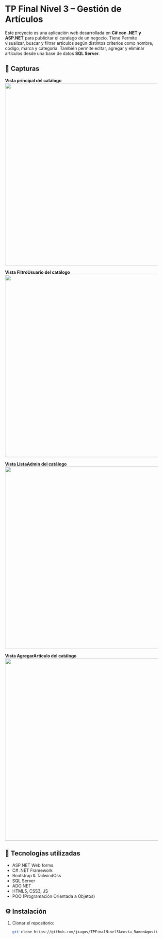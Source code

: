 # TP Final Nivel 3 – Gestión de Artículos

Este proyecto es una aplicación web desarrollada en **C# con .NET y ASP.NET** para publicitar el caralago de un negocio. 
Tiene
Permite visualizar, buscar y filtrar artículos según distintos criterios como nombre, código, marca y categoría. También permite editar, agregar y eliminar artículos desde una base de datos **SQL Server**.

## 📸 Capturas

**Vista principal del catálogo**  
<img src="https://github.com/jxagus/TPFinalNivel3Acosta_RamonAgustin/blob/main/ArticulosWeb/Img/Capturas/ScreamInicio.png?raw=true" width="600"/>

**Vista FiltroUsuario del catálogo**  
<img src="https://github.com/jxagus/TPFinalNivel3Acosta_RamonAgustin/blob/main/ArticulosWeb/Img/Capturas/ScreamFiltro.png?raw=true" width="600"/>

**Vista ListaAdmin del catálogo**  
<img src="https://github.com/jxagus/TPFinalNivel3Acosta_RamonAgustin/blob/main/ArticulosWeb/Img/Capturas/ScreamLista.png?raw=true" width="600"/>

**Vista AgregarArticulo del catálogo**  
<img src="https://github.com/jxagus/TPFinalNivel3Acosta_RamonAgustin/blob/main/ArticulosWeb/Img/Capturas/ScreamAgregar.png?raw=true" width="600"/>


## 🧰 Tecnologías utilizadas

- ASP.NET Web forms
- C# .NET Framework
- Bootstrap & TailwindCss
- SQL Server
- ADO.NET
- HTML5, CSS3, JS
- POO (Programación Orientada a Objetos)

## ⚙️ Instalación

1. Clonar el repositorio:
   ```bash
   git clone https://github.com/jxagus/TPFinalNivel3Acosta_RamonAgustin.git
